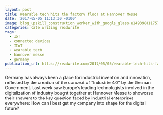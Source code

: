 ```yaml
---
layout: post
title: Wearable tech hits the factory floor at Hannover Messe
date: '2017-05-05 11:13:30 +0100'
image: blog_upskill_construction_worker_with_google_glass-e1493988117576.md
categories: Cate writing readwrite
tags:
  - IoT
  - connected devices
  - IIoT
  - wearable tech
  - hannover messe
  - germany
publication_url: https://readwrite.com/2017/05/05/wearable-tech-hits-factory-floor-hannover-messe-il1/
---
```

Germany has always been a place for industrial invention and innovation, reflected by the creation of the concept of “Industrie 4.0” by the German Government. Last week saw Europe’s leading technologists involved in the digitalization of industry bought together at Hannover Messe to showcase their answers to the key question faced by industrial enterprises everywhere: How can I best get my company into shape for the digital future?
